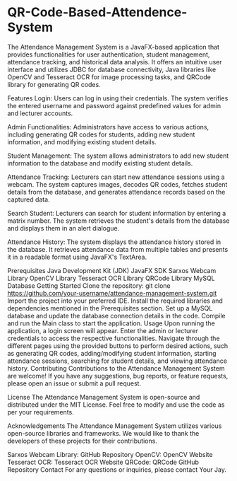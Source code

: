 # QR-Code-Based-Attendence-System

The Attendance Management System is a JavaFX-based application that provides functionalities for user authentication, student management, attendance tracking, and historical data analysis. It offers an intuitive user interface and utilizes JDBC for database connectivity, Java libraries like OpenCV and Tesseract OCR for image processing tasks, and QRCode library for generating QR codes.

Features
Login: Users can log in using their credentials. The system verifies the entered username and password against predefined values for admin and lecturer accounts.

Admin Functionalities: Administrators have access to various actions, including generating QR codes for students, adding new student information, and modifying existing student details.

Student Management: The system allows administrators to add new student information to the database and modify existing student details.

Attendance Tracking: Lecturers can start new attendance sessions using a webcam. The system captures images, decodes QR codes, fetches student details from the database, and generates attendance records based on the captured data.

Search Student: Lecturers can search for student information by entering a matrix number. The system retrieves the student's details from the database and displays them in an alert dialogue.

Attendance History: The system displays the attendance history stored in the database. It retrieves attendance data from multiple tables and presents it in a readable format using JavaFX's TextArea.

Prerequisites
Java Development Kit (JDK)
JavaFX SDK
Sarxos Webcam Library
OpenCV Library
Tesseract OCR Library
QRCode Library
MySQL Database
Getting Started
Clone the repository: git clone https://github.com/your-username/attendance-management-system.git
Import the project into your preferred IDE.
Install the required libraries and dependencies mentioned in the Prerequisites section.
Set up a MySQL database and update the database connection details in the code.
Compile and run the Main class to start the application.
Usage
Upon running the application, a login screen will appear. Enter the admin or lecturer credentials to access the respective functionalities.
Navigate through the different pages using the provided buttons to perform desired actions, such as generating QR codes, adding/modifying student information, starting attendance sessions, searching for student details, and viewing attendance history.
Contributing
Contributions to the Attendance Management System are welcome! If you have any suggestions, bug reports, or feature requests, please open an issue or submit a pull request.

License
The Attendance Management System is open-source and distributed under the MIT License. Feel free to modify and use the code as per your requirements.

Acknowledgements
The Attendance Management System utilizes various open-source libraries and frameworks. We would like to thank the developers of these projects for their contributions.

Sarxos Webcam Library: GitHub Repository
OpenCV: OpenCV Website
Tesseract OCR: Tesseract OCR Website
QRCode: QRCode GitHub Repository
Contact
For any questions or inquiries, please contact Your Jay.
